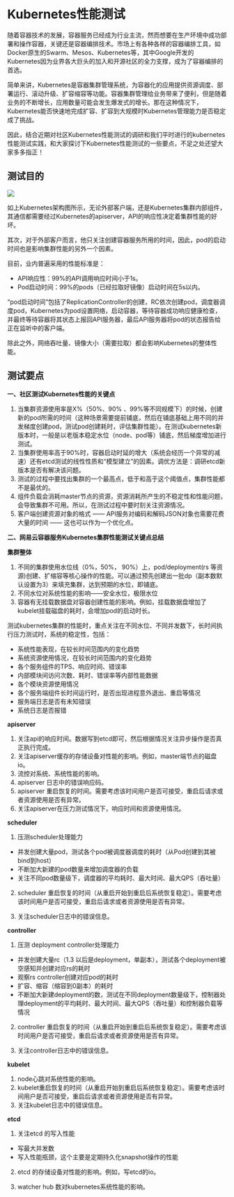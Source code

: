 # Kubernetes性能测试



随着容器技术的发展，容器服务已经成为行业主流，然而想要在生产环境中成功部署和操作容器，关键还是容器编排技术。市场上有各种各样的容器编排工具，如Docker原生的Swarm、Mesos、Kubernetes等，其中Google开发的Kubernetes因为业界各大巨头的加入和开源社区的全力支撑，成为了容器编排的首选。

简单来讲，Kubernetes是容器集群管理系统，为容器化的应用提供资源调度、部署运行、滚动升级、扩容缩容等功能。容器集群管理给业务带来了便利，但是随着业务的不断增长，应用数量可能会发生爆发式的增长。那在这种情况下，Kubernetes能否快速地完成扩容、扩容到大规模时Kubernetes管理能力是否稳定成了挑战。

因此，结合近期对社区Kubernetes性能测试的调研和我们平时进行的kubernetes性能测试实践，和大家探讨下Kubernetes性能测试的一些要点，不足之处还望大家多多指正！

## **测试目的**

![](https://pic2.zhimg.com/80/v2-78892294e2be7c829747d2a943161b1d_hd.jpg)

如上Kubernetes架构图所示，无论外部客户端，还是Kubernetes集群内部组件，其通信都需要经过Kubernetes的apiserver，API的响应性决定着集群性能的好坏。

其次，对于外部客户而言，他只关注创建容器服务所用的时间，因此，pod的启动时间也是影响集群性能的另外一个因素。

目前，业内普遍采用的性能标准是：

* API响应性：99%的API调用响应时间小于1s。
* Pod启动时间：99%的pods（已经拉取好镜像）启动时间在5s以内。

“pod启动时间”包括了ReplicationController的创建，RC依次创建pod，调度器调度pod，Kubernetes为pod设置网络，启动容器，等待容器成功响应健康检查，并最终等待容器将其状态上报回API服务器，最后API服务器将pod的状态报告给正在监听中的客户端。

除此之外，网络吞吐量、镜像大小（需要拉取）都会影响Kubernetes的整体性能。

## **测试要点**

**一、社区测试Kubernetes性能的关键点**

1. 当集群资源使用率是X%（50%、90% 、99%等不同规模下）的时候，创建新的pod所需的时间（这种场景需要提前铺底，然后在铺底基础上用不同的并发梯度创建pod，测试pod创建耗时，评估集群性能）。在测试kubernetes新版本时，一般是以老版本稳定水位（node、pod等）铺底，然后梯度增加进行测试。
2. 当集群使用率高于90%时，容器启动时延的增大（系统会经历一个异常的减速）还有etcd测试的线性性质和“模型建立”的因素。调优方法是：调研etcd新版本是否有解决该问题。
3. 测试的过程中要找出集群的一个最高点，低于和高于这个阈值点，集群性能都不是最优的。
4. 组件负载会消耗master节点的资源，资源消耗所产生的不稳定性和性能问题，会导致集群不可用。所以，在测试过程中要时刻关注资源情况。
5. 客户端创建资源对象的格式 —— API服务对编码和解码JSON对象也需要花费大量的时间 —— 这也可以作为一个优化点。

**二、网易云容器服务Kubernetes集群性能测试关键点总结**

**集群整体**

1. 不同的集群使用水位线（0%，50%， 90%）上，pod/deployment\(rs 等资源\)创建、扩缩容等核心操作的性能。可以通过预先创建出一批dp（副本数默认设置为3）来填充集群，达到预期的水位，即铺底。
2. 不同水位对系统性能的影响——安全水位，极限水位
3. 容器有无挂载数据盘对容器创建性能的影响。例如，挂载数据盘增加了kubelet挂载磁盘的耗时，会增加pod的启动时长。

测试kubernetes集群的性能时，重点关注在不同水位、不同并发数下，长时间执行压力测试时，系统的稳定性，包括：

* 系统性能表现，在较长时间范围内的变化趋势
* 系统资源使用情况，在较长时间范围内的变化趋势
* 各个服务组件的TPS、响应时间、错误率
* 内部模块间访问次数、耗时、错误率等内部性能数据
* 各个模块资源使用情况
* 各个服务端组件长时间运行时，是否出现进程意外退出、重启等情况
* 服务端日志是否有未知错误
* 系统日志是否报错

**apiserver**

1. 关注api的响应时间。数据写到etcd即可，然后根据情况关注异步操作是否真正执行完成。
2. 关注apiserver缓存的存储设备对性能的影响。例如，master端节点的磁盘io。
3. 流控对系统、系统性能的影响。
4. apiserver 日志中的错误响应码。
5. apiserver 重启恢复的时间。需要考虑该时间用户是否可接受，重启后请求或者资源使用是否有异常。
6. 关注apiserver在压力测试情况下，响应时间和资源使用情况。

**scheduler**

1. 压测scheduler处理能力

* 并发创建大量pod，测试各个pod被调度器调度的耗时（从Pod创建到其被bind到host）
* 不断加大新建的pod数量来增加调度器的负载
* 关注不同pod数量级下，调度器的平均耗时、最大时间、最大QPS（吞吐量）

2. scheduler 重启恢复的时间（从重启开始到重启后系统恢复稳定）。需要考虑该时间用户是否可接受，重启后请求或者资源使用是否有异常。

3. 关注scheduler日志中的错误信息。

**controller**

1. 压测 deployment controller处理能力

* 并发创建大量rc（1.3 以后是deployment，单副本），测试各个deployment被空感知并创建对应rs的耗时
* 观察rs controller创建对应pod的耗时
* 扩容、缩容（缩容到0副本）的耗时
* 不断加大新建deployment的数，测试在不同deployment数量级下，控制器处理deployment的平均耗时、最大时间、最大QPS（吞吐量）和控制器负载等情况

2. controller 重启恢复的时间（从重启开始到重启后系统恢复稳定）。需要考虑该时间用户是否可接受，重启后请求或者资源使用是否有异常。

3. 关注controller日志中的错误信息。

**kubelet**

1. node心跳对系统性能的影响。
2. kubelet重启恢复的时间（从重启开始到重启后系统恢复稳定）。需要考虑该时间用户是否可接受，重启后请求或者资源使用是否有异常。
3. 关注kubelet日志中的错误信息。

**etcd**

1. 关注etcd 的写入性能

* 写最大并发数
* 写入性能瓶颈，这个主要是定期持久化snapshot操作的性能

2. etcd 的存储设备对性能的影响。例如，写etcd的io。

3. watcher hub 数对kubernetes系统性能的影响。

